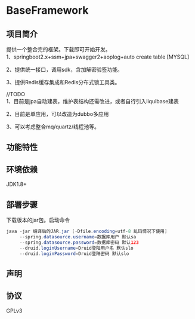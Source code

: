 ﻿# BaseFramework


项目简介
---------
提供一个整合完的框架。下载即可开始开发。<br>
1、springboot2.x+ssm+jpa+swagger2+aoplog+auto create table [MYSQL]

2、提供统一接口，调用sdk，含加解密验签功能。 

3、提供Redis缓存集成和Redis分布式锁工具类。

//TODO<br>
1、目前是jpa自动建表，维护表结构还需改进，或者自行引入liquibase建表<br>

2、目前是单应用，可以改造为dubbo多应用<br>

3、可以考虑整合mq/quartz/线程池等。<br>

功能特性
---------

环境依赖
---------
JDK1.8+

部署步骤
---------
下载版本的jar包。启动命令
<br>
```java 
java -jar 编译后的JAR.jar [-Dfile.encoding=utf-8 乱码情况下使用]
     --spring.datasource.username=数据库用户 默认sa
     --spring.datasource.password=数据库密码 默认123
     --druid.loginUsername=Druid登陆用户名 默认slo
     --druid.loginPassword=Druid登陆密码 默认slo
```


声明
---------


协议
---------
GPLv3


